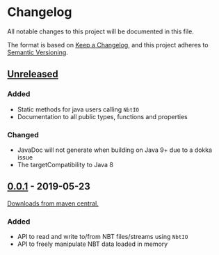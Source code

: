 # Changelog
All notable changes to this project will be documented in this file.

The format is based on [Keep a Changelog](https://keepachangelog.com/en/1.0.0/),
and this project adheres to [Semantic Versioning](https://semver.org/spec/v2.0.0.html).

## [Unreleased]
### Added
- Static methods for java users calling `NbtIO`
- Documentation to all public types, functions and properties

### Changed
- JavaDoc will not generate when building on Java 9+ due to a dokka issue
- The targetCompatibility to Java 8

## [0.0.1] - 2019-05-23
[Downloads from maven central.][Download 0.0.1]
### Added
- API to read and write to/from NBT files/streams using `NbtIO`
- API to freely manipulate NBT data loaded in memory

[Unreleased]: https://github.com/GameModsBR/NBT-Manipulator/compare/v0.0.1...HEAD
[0.0.1]: https://github.com/GameModsBR/NBT-Manipulator/compare/v0.0.0..v0.0.1

[Download 0.0.1]: http://central.maven.org/maven2/br/com/gamemods/nbt-manipulator/0.0.1/
